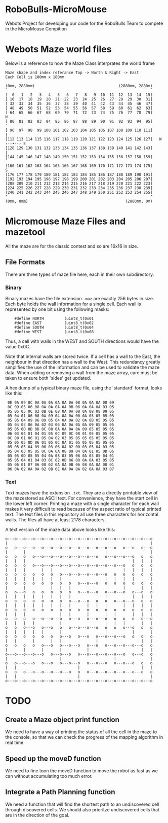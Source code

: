 # RoboBulls-MicroMouse
Webots Project for developing our code for the RoboBulls Team to compete in the MicroMouse Compition 

# Webots Maze world files
Below is a reference to how the Maze Class interprates the world frame

```
Maze shape and index referance Top -> North & Right -> East
Each Cell is 180mm x 180mm

(0mm, 2880mm)                                     (2880mm, 2880m) 
ˇ                                                               ˇ
[  0   1   2   3   4   5   6   7   8   9  10  11  12  13  14  15]
[ 16  17  18  19  20  21  22  23  24  25  26  27  28  29  30  31]
[ 32  33  34  35  36  37  38  39  40  41  42  43  44  45  46  47]
[ 48  49  50  51  52  53  54  55  56  57  58  59  60  61  62  63]
[ 64  65  66  67  68  69  70  71  72  73  74  75  76  77  78  79]        N
[ 80  81  82  83  84  85  86  87  88  89  90  91  92  93  94  95]        ˆ
[ 96  97  98  99 100 101 102 103 104 105 106 107 108 109 110 111]        |
[112 113 114 115 116 117 118 119 120 121 122 123 124 125 126 127]   W ‹--•--› E
[128 129 130 131 132 133 134 135 136 137 138 139 140 141 142 143]        |
[144 145 146 147 148 149 150 151 152 153 154 155 156 157 158 159]        ˇ
[160 161 162 163 164 165 166 167 168 169 170 171 172 173 174 175]        S
[176 177 178 179 180 181 182 183 184 185 186 187 188 189 190 191]
[192 193 194 195 196 197 198 199 200 201 202 203 204 205 206 207]
[208 209 210 211 212 213 214 215 216 217 218 219 220 221 222 223]
[224 225 226 227 228 229 230 231 232 233 234 235 236 237 238 239]
[240 241 242 243 244 245 246 247 248 249 250 251 252 253 254 255]
^                                                               ^
(0mm, 0mm)                                           (2880mm, 0m)

```

# Micromouse Maze Files and mazetool

All the maze are for the classic contest and so are 16x16 in size.

## File Formats

There are three types of maze file here, each in their own subdirectory.

### Binary
Binary mazes have the file extension `.maz` are exactly 256 bytes in size. Each byte holds the wall information for a single cell. Each wall is represented by one bit using the following masks:
```
    #define NORTH         (uint8_t)0x01
    #define EAST          (uint8_t)0x02
    #define SOUTH         (uint8_t)0x04
    #define WEST          (uint8_t)0x08
```
Thus, a cell with walls in the WEST and SOUTH directions would have the value 0x0C.

Note that internal walls are stored twice. If a cell has a wall to the East, the neighbour in that direction has a wall to the West. This redundancy greatly simplifies the use of the information and can be used to validate the maze data. When adding or removing a wall from the maze array, care must be taken to ensure both 'sides' get updated. 

A hex dump of a typical binary maze file, using the 'standard' format, looks like this:

```
 0E 0A 09 0C 0A 0A 0A 0A 0A 0A 08 0A 0A 0A 08 09
 0C 09 05 06 08 0A 0A 0A 0A 0B 06 0A 0A 0A 03 05
 05 05 05 0C 02 0B 0E 08 0A 0A 08 0A 08 08 09 05
 05 04 01 06 08 0A 09 04 0A 0A 00 0A 03 05 05 05
 05 05 04 09 06 09 05 04 0A 0A 02 0A 0B 05 05 05
 05 04 03 06 0A 02 03 06 0A 0A 0A 0A 09 05 05 05
 05 05 0D 0D 0D 0C 08 0A 0A 0A 0A 09 05 05 05 05
 06 03 04 01 04 01 05 0C 09 0C 08 01 05 05 05 05
 0C 08 01 06 01 05 04 02 03 05 05 05 05 05 05 05
 05 05 05 0D 06 01 05 0C 0A 01 05 05 05 05 05 05
 05 05 05 04 09 06 03 06 0A 02 00 03 05 04 03 05
 05 04 03 05 05 0C 0A 0A 08 09 04 0A 01 05 0D 05
 05 05 0D 05 05 04 0A 08 03 05 06 0A 03 05 04 01
 05 05 04 01 04 03 0C 02 0B 06 08 0A 0A 03 05 05
 05 06 01 07 06 08 02 0A 0A 0B 06 08 0A 0A 00 01
 06 0A 02 0A 0A 02 0B 0E 0A 0A 0A 02 0A 0A 03 07
```


### Text
Text mazes have the extension `.txt`. They are a directly printable view of the mazestored as ASCII text. For convenience, they have the start cell in the lower left corner. Printing a maze with a single character for each wall makes it very difficult to read because of the aspect ratio of typical printed text. The text files in this repository all use three characters for horizontal walls. The files all have at least 2178 characters. 

A text version of the maze data above looks like this:

```
o---o---o---o---o---o---o---o---o---o---o---o---o---o---o---o---o
|                                                               |
o   o---o---o---o---o---o---o---o---o---o---o---o   o---o   o---o
|       |                                   |                   |
o   o   o   o---o---o---o---o---o---o---o   o---o---o---o   o   o
|   |   |                                               |   |   |
o   o   o   o---o---o---o---o---o---o---o---o---o---o   o   o   o
|   |   |       |   |                               |   |   |   |
o   o   o   o   o   o   o---o---o---o---o---o   o   o   o   o   o
|   |   |   |   |   |   |                   |   |   |   |       |
o   o   o   o   o   o   o   o   o---o---o   o   o   o   o   o   o
|       |           |   |   |                       |       |   |
o   o---o   o   o   o   o   o   o---o---o   o---o---o   o---o   o
|   |   |   |   |   |   |   |               |           |   |   |
o   o   o   o   o   o   o   o---o---o   o   o   o---o---o   o   o
|   |   |   |   |   |   |   |       |   |   |       |   |   |   |
o   o   o   o   o   o   o   o   o   o   o   o   o   o   o   o   o
|   |   |               |   |       |       |   |       |   |   |
o   o   o   o---o---o---o   o---o   o---o---o   o   o   o   o---o
|   |   |   |           |                   |   |   |       |   |
o   o   o---o   o---o   o   o---o---o---o   o   o   o---o   o   o
|   |   |   |   |       |                   |           |       |
o   o   o   o   o   o   o---o   o---o   o---o---o---o   o   o   o
|   |       |       |   |               |                   |   |
o   o   o   o   o---o   o---o---o   o---o   o---o---o---o---o   o
|       |       |       |           |                       |   |
o---o---o---o---o   o---o---o   o---o---o---o---o---o   o---o   o
|                       |                       |               |
o   o---o---o   o---o   o---o---o   o---o---o   o---o---o   o   o
|   |                           |                           |   |
o   o   o---o---o---o---o---o   o   o---o---o---o---o---o---o   o
|   |                           |                               |
o---o---o---o---o---o---o---o---o---o---o---o---o---o---o---o---o
```

# TODO
## Create a Maze object print function
We need to have a way of printing the status of all the cell in the maze to the console, so that we can check the progress of the mapping algorithm in real time.

## Speed up the moveD function
We need to fine toon the moveD function to move the robot as fast as we can without accumulating too much error.

## Integrate a Path Planning function 
We need a function that will find the shortest path to an undiscovered cell through discovered cells.
We should also prioritze undiscovered cells that are in the direction of the goal.